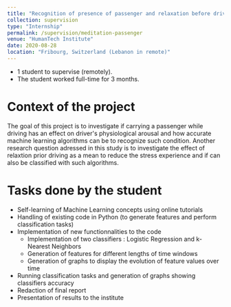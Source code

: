 ```yaml
---
title: "Recognition of presence of passenger and relaxation before driving using physiological signals"
collection: supervision
type: "Internship"
permalink: /supervision/meditation-passenger
venue: "HumanTech Institute"
date: 2020-08-28
location: "Fribourg, Switzerland (Lebanon in remote)"
---
```


* 1 student to supervise (remotely).
* The student worked full-time for 3 months.


Context of the project 
======

The goal of this project is to investigate if carrying a passenger while driving has an effect on driver's physiological arousal and how accurate machine learning algorithms can be to recognize such condition. Another research question adressed in this study is to investigate the effect of relaxtion prior driving as a mean to reduce the stress experience and if can also be classified with such algorithms.


Tasks done by the student
======

* Self-learning of Machine Learning concepts using online tutorials
* Handling of existing code in Python (to generate features and perform classification tasks)
* Implementation of new functionnalities to the code
	* Implementation of two classifiers : Logistic Regression and k-Nearest Neighbors
	* Generation of features for different lengths of time windows
	* Generation of graphs to display the evolution of feature values over time
* Running classification tasks and generation of graphs showing classifiers accuracy
* Redaction of final report
* Presentation of results to the institute
